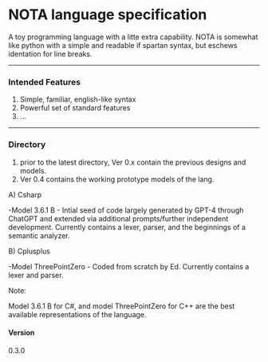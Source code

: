 # NOTA language specification
A toy programming language with a litte extra capability. NOTA is somewhat like python with a simple and readable if spartan syntax, but eschews identation for line breaks.

---

### Intended Features
1) Simple, familiar, english-like syntax
2) Powerful set of standard features
3) ...

---

### Directory
1) prior to the latest directory, Ver 0.x contain the previous designs and models.
2) Ver 0.4 contains the working prototype models of the lang. 

A) Csharp

-Model 3.6.1 B - Intial seed of code largely generated by GPT-4 through ChatGPT and extended via additional prompts/further independent development. Currently contains a lexer, parser, and the beginnings of a semantic analyzer.


B) Cplusplus

-Model ThreePointZero - Coded from scratch by Ed. Currently contains a lexer and parser.

Note:

Model 3.6.1 B for C#, and model ThreePointZero for C++ are the best available representations of the language. 

#### Version

0.3.0

